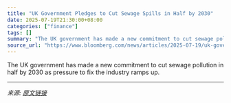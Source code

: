 ```yaml
---
title: "UK Government Pledges to Cut Sewage Spills in Half by 2030"
date: 2025-07-19T21:30:00+08:00
categories: ["finance"]
tags: []
summary: "The UK government has made a new commitment to cut sewage pollution in half by 2030 as pressure to fix the industry ramps up."
source_url: "https://www.bloomberg.com/news/articles/2025-07-19/uk-governments-pledges-to-cut-sewage-spills-in-half-by-2030"
---
```


The UK government has made a new commitment to cut sewage pollution in half by 2030 as pressure to fix the industry ramps up.

---

*来源: [原文链接](https://www.bloomberg.com/news/articles/2025-07-19/uk-governments-pledges-to-cut-sewage-spills-in-half-by-2030)*
